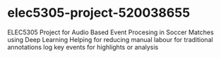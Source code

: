 # elec5305-project-520038655
ELEC5305 Project for Audio Based Event Procesing in Soccer Matches using Deep Learning
Helping for reducing manual labour for traditional annotations log key events for highlights or analysis
